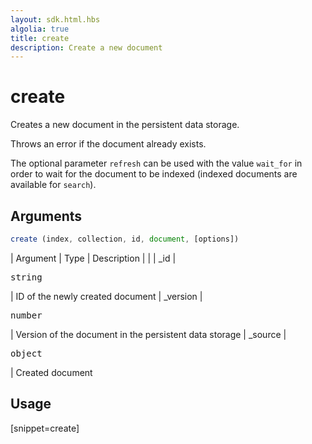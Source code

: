 ```yaml
---
layout: sdk.html.hbs
algolia: true
title: create
description: Create a new document
---
```



# create

Creates a new document in the persistent data storage.

Throws an error if the document already exists.

The optional parameter `refresh` can be used with the value `wait_for` in order to wait for the document to be indexed (indexed documents are available for `search`).

## Arguments

```javascript
create (index, collection, id, document, [options])
```

| Argument | Type | Description |
| | _id | <pre>string</pre> | ID of the newly created document
| _version | <pre>number</pre> | Version of the document in the persistent data storage
| _source | <pre>object</pre> | Created document

## Usage

[snippet=create]
